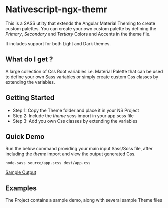 # Nativescript-ngx-themr

This is a SASS utlity that extends the Angular Material Theming to create custom
palettes. You can create your own custom palette by defining the _Primary_, _Secondary_ and _Tertiary_ Colors and Accents in the
theme file.

It includes support for both Light and Dark themes.

## What do I get ?

A large collection of Css Root variables i.e. Material Palette that can be used to define your own Sass variables
or simply create custom Css classes by extending the variables.

## Getting Started

- Step 1: Copy the Theme folder and place it in your NS Project
- Step 2: Include the _theme_ scss import in your app.scss file
- Step 3: Add you own Css classes by extending the variables

## Quick Demo

Run the below command providing your main input Sass/Scss file, after including the
_theme_ import and view the output generated Css.

``` 
node-sass source/app.scss dest/app.css
```

[Sample Output](https://github.com/themounthead/nativescript-ngx-themr/blob/main/dest/app.css)


## Examples

The Project contains a sample demo, along with several sample Theme files

